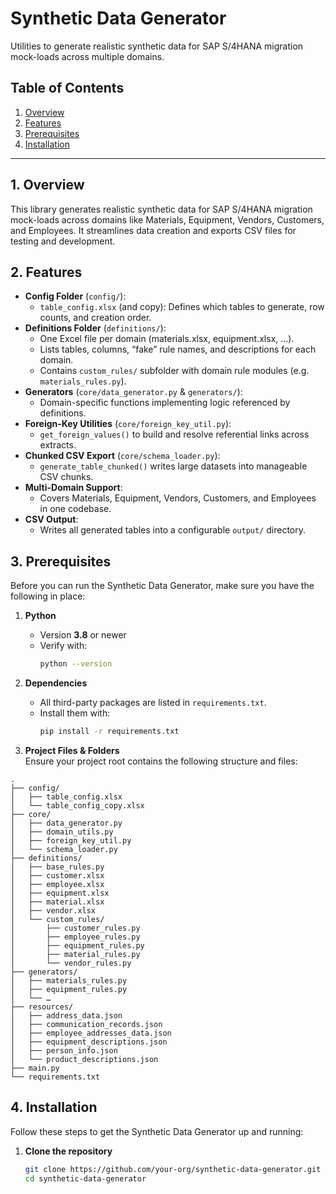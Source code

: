 # Synthetic Data Generator

Utilities to generate realistic synthetic data for SAP S/4HANA migration mock-loads across multiple domains.

## Table of Contents

1. [Overview](#overview)  
2. [Features](#features)  
3. [Prerequisites](#prerequisites)  
4. [Installation](#installation)  

---

## 1. Overview

This library generates realistic synthetic data for SAP S/4HANA migration mock-loads across domains like Materials, Equipment, Vendors, Customers, and Employees. It streamlines data creation and exports CSV files for testing and development.

## 2. Features

- **Config Folder** (`config/`):  
  - `table_config.xlsx` (and copy): Defines which tables to generate, row counts, and creation order.  
- **Definitions Folder** (`definitions/`):  
  - One Excel file per domain (materials.xlsx, equipment.xlsx, …).  
  - Lists tables, columns, “fake” rule names, and descriptions for each domain.  
  - Contains `custom_rules/` subfolder with domain rule modules (e.g. `materials_rules.py`).  
- **Generators** (`core/data_generator.py` & `generators/`):  
  - Domain-specific functions implementing logic referenced by definitions.  
- **Foreign-Key Utilities** (`core/foreign_key_util.py`):  
  - `get_foreign_values()` to build and resolve referential links across extracts.  
- **Chunked CSV Export** (`core/schema_loader.py`):  
  - `generate_table_chunked()` writes large datasets into manageable CSV chunks.  
- **Multi-Domain Support**:  
  - Covers Materials, Equipment, Vendors, Customers, and Employees in one codebase.  
- **CSV Output**:  
  - Writes all generated tables into a configurable `output/` directory.

## 3. Prerequisites

Before you can run the Synthetic Data Generator, make sure you have the following in place:

1. **Python**  
   - Version **3.8** or newer  
   - Verify with:  
     ```bash
     python --version
     ```

2. **Dependencies**  
   - All third-party packages are listed in `requirements.txt`.  
   - Install them with:
     ```bash
     pip install -r requirements.txt
     ```  

3. **Project Files & Folders**  
   Ensure your project root contains the following structure and files:

```
.
├── config/
│   ├── table_config.xlsx
│   └── table_config_copy.xlsx
├── core/
│   ├── data_generator.py
│   ├── domain_utils.py
│   ├── foreign_key_util.py
│   └── schema_loader.py
├── definitions/
│   ├── base_rules.py
│   ├── customer.xlsx
│   ├── employee.xlsx
│   ├── equipment.xlsx
│   ├── material.xlsx
│   ├── vendor.xlsx
│   └── custom_rules/
│       ├── customer_rules.py
│       ├── employee_rules.py
│       ├── equipment_rules.py
│       ├── material_rules.py
│       └── vendor_rules.py
├── generators/
│   ├── materials_rules.py
│   ├── equipment_rules.py
│   └── …  
├── resources/
│   ├── address_data.json
│   ├── communication_records.json
│   ├── employee_addresses_data.json
│   ├── equipment_descriptions.json
│   ├── person_info.json
│   └── product_descriptions.json
├── main.py
└── requirements.txt
```
## 4. Installation

Follow these steps to get the Synthetic Data Generator up and running:

1. **Clone the repository**  
   ```bash
   git clone https://github.com/your-org/synthetic-data-generator.git
   cd synthetic-data-generator

